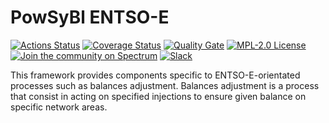 # PowSyBl ENTSO-E

[![Actions Status](https://github.com/powsybl/powsybl-entsoe/workflows/CI/badge.svg)](https://github.com/powsybl/powsybl-entsoe/actions)
[![Coverage Status](https://sonarcloud.io/api/project_badges/measure?project=com.powsybl%3Apowsybl-entsoe&metric=coverage)](https://sonarcloud.io/component_measures?id=com.powsybl%3Apowsybl-entsoe&metric=coverage)
[![Quality Gate](https://sonarcloud.io/api/project_badges/measure?project=com.powsybl%3Apowsybl-entsoe&metric=alert_status)](https://sonarcloud.io/dashboard?id=com.powsybl%3Apowsybl-entsoe)
[![MPL-2.0 License](https://img.shields.io/badge/license-MPL_2.0-blue.svg)](https://www.mozilla.org/en-US/MPL/2.0/)
[![Join the community on Spectrum](https://withspectrum.github.io/badge/badge.svg)](https://spectrum.chat/powsybl)
[![Slack](https://img.shields.io/badge/slack-powsybl-blueviolet.svg?logo=slack)](https://powsybl.slack.com)
<!-- Add javadoc link after the first release -->


This framework provides components specific to ENTSO-E-orientated processes such as balances adjustment.
Balances adjustment is a process that consist in acting on specified injections to ensure given balance on specific network areas.
